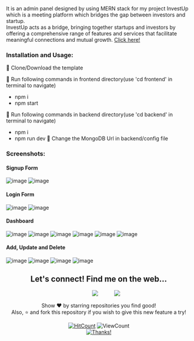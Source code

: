 It is an admin panel designed by using MERN stack for my project InvestUp which is a meeting platform which bridges the gap between investors and startup.
<br>
InvestUp acts as a bridge, bringing together startups and investors by offering a comprehensive range of features and services that facilitate meaningful connections and mutual growth.
<a href="https://github.com/AnchalPandey29/InvestUp">Click here!</a>
### Installation and Usage:
🔴 Clone/Download the template<br>

🔴 Run following commands in frontend directory(use 'cd frontend' in terminal to navigate)

- npm i
- npm start
 
🔴 Run following commands in backend directory(use 'cd backend' in terminal to navigate)

- npm i
- npm run dev
🔴 Change the MongoDB Url in backend/config file
### Screenshots:
#### Signup Form

![image](https://github.com/AnchalPandey29/Admin/assets/112573550/6cef8af3-e170-46e9-ae8b-6586b3acaca9)
![image](https://github.com/AnchalPandey29/Admin/assets/112573550/8d357ab9-214b-40c6-afd0-0c43a4c8af6b)
#### Login Form
![image](https://github.com/AnchalPandey29/Admin/assets/112573550/059f60c9-12b3-4b10-9853-70683eb8d4c7)
![image](https://github.com/AnchalPandey29/Admin/assets/112573550/962753cd-3a9a-4cfd-9bee-8edfbc9bf5d3)
#### Dashboard
![image](https://github.com/AnchalPandey29/Admin/assets/112573550/c4c6f438-5184-491b-870c-7959c10476d6)
![image](https://github.com/AnchalPandey29/Admin/assets/112573550/edb120fa-bc91-4b9d-9d85-49d1affafdf0)
![image](https://github.com/AnchalPandey29/Admin/assets/112573550/afe4f1cb-c567-46b0-aadb-d84bbaa4d672)
![image](https://github.com/AnchalPandey29/Admin/assets/112573550/efc767a3-7440-4d5c-af66-7acbdf6f75a9)
![image](https://github.com/AnchalPandey29/Admin/assets/112573550/a17aa55d-3be9-4640-9821-12a65100a884)
![image](https://github.com/AnchalPandey29/Admin/assets/112573550/3f47b4ec-23e5-441e-832c-9b7ceee48e2b)
#### Add, Update and Delete 
![image](https://github.com/AnchalPandey29/Admin/assets/112573550/64646a71-b6fe-433a-8ad8-477f67f6c4e8)
![image](https://github.com/AnchalPandey29/Admin/assets/112573550/35d10a47-f5d7-493b-8abf-3912a7d3434d)
![image](https://github.com/AnchalPandey29/Admin/assets/112573550/265de5e7-bdfb-41a5-b66f-af24ed128ae9)
![image](https://github.com/AnchalPandey29/Admin/assets/112573550/254a0f13-3e48-4d08-b56d-1ffc0722338b)

<div align="center">
<h2>Let's connect! Find me on the web...
</h2>


<a href="https://github.com/AnchalPandey29" target="_blank" style="padding:40px;"><img src="https://img.shields.io/badge/Github-AnchalPandey29-green?style=for-the-badge&logo=github"></a>
<a href="mailto:anchal29pandey@gmail.com" target="_blank"><img src="https://img.shields.io/badge/Email-anchal29pandey@gmail.com-teal?style=for-the-badge&logo=gmail"></a>

<p>Show ❤️ by starring repositories you find good!<br>
Also, ⭐️ and fork this repository if you wish to give this new feature a try!</p>
</div>


<div align="center">
  
[![HitCount](http://hits.dwyl.com/AnchalPandey29/AnchalPandey29.svg)](http://hits.dwyl.com/AnchalPandey29/AnchalPandey29) ![ViewCount](https://views.whatilearened.today/views/github/AnchalPandey29/AnchalPandey29.svg) <br>[![Thanks!](https://img.shields.io/badge/Thanks%20for%20visiting-!-1EAEDB.svg)](https://AnchalPandey29.github.io/AnchalPandey29/)

</div>
  





